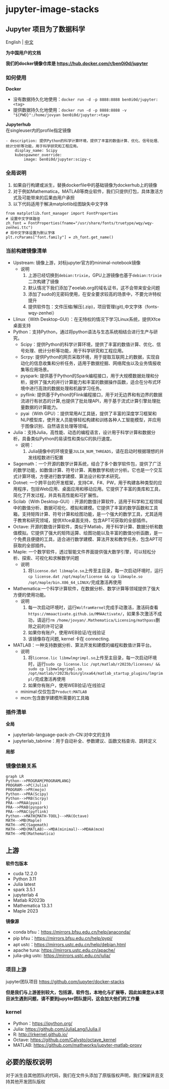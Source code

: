 # jupyter-image-stacks

## Jupyter 项目为了数据科学 

English | [中文](README_CN.md)

**为中国用户的文档**

**我们的docker镜像仓库是 https://hub.docker.com/r/ben0i0d/jupyter**

### 如何使用
**Docker**
* 没有数据持久化地使用：`docker run -d -p 8888:8888 ben0i0d/jupyter:<tag>`  
* 提供数据持久化地使用：`docker run -d -p 8888:8888 -v "${PWD}":/home/jovyan ben0i0d/jupyter:<tag>`

**Jupyterhub**  
在singleuser内的profile指定镜像
```
- description: 提供Python的科学计算环境，提供了丰富的数值计算、优化、信号处理、统计分析等功能，用于科学研究和工程应用。
    display_name: Scipy
    kubespawner_override:
        image: ben0i0d/jupyter:scipy-c
```
### 全局说明
1. 如果自行构建或派生，替换dockerfile中的基础镜像为dockerhub上的镜像
2. 对于例如Mathematica，MATLAB等商业软件，我们只提供打包，具体激活方式及可能带来的后果由用户承担
3. 以下代码适用于解决matplotlib绘图缺失中文字体
```
from matplotlib.font_manager import FontProperties
# 设置中文字体路径
zh_font = FontProperties(fname="/usr/share/fonts/truetype/wqy/wqy-zenhei.ttc")
# 将中文字体设置为默认字体
plt.rcParams["font.family"] = zh_font.get_name()
```
### 当前构建镜像清单
* Upstream: 镜像上游，对标jupyter官方的minimal-notebook镜像
    * 说明
        1. 上游已经切换到`debian:trixie`，GPU上游镜像也基于`debian:trixie`二次构建了镜像
        2. 默认情况下我们添加了eoelab.org的域名证书，这不会带来安全问题
        3. 添加了sudo的无密码使用，在安全要求较高的场景中，不要允许特权提升
        4. 提供软件包：文件压缩/解压(.zip)，项目管理(git),中文字体（fonts-wqy-zenhei）
* Llinux（With Desktop-GUI）：在无特权的情况下学习Linux系统，提供Xfce桌面支持   
* Python：支持Python，通过将python语法与生态系统相结合进行生产与研究。
    * Scipy：提供Python的科学计算环境，提供了丰富的数值计算、优化、信号处理、统计分析等功能，用于科学研究和工程应用。
    * Scrpy: 提供Python的网页采取环境，用于提取互联网上的数据，实现自动化的信息收集和分析任务，适用于数据挖掘、网络爬虫以及业务情报收集等应用场景。
    * pyspark: 提供基于Python的Spark编程接口，用于大规模数据处理和分析，提供了强大的并行计算能力和丰富的数据操作函数，适合在分布式环境中进行高效的数据处理和机器学习任务。
    * pyflink: 提供基于Python的Flink编程接口，用于对无边界和有边界的数据流进行有状态的计算,也提供了批处理API，用于基于流式计算引擎处理批量数据的计算能力。
    * pyai（With GPU）：提供常用AI工具链，提供了丰富的深度学习框架和NLP模型库，使开发人员能够轻松构建和训练各种人工智能模型，并应用于图像识别、自然语言处理等领域。
* Julia：支持Julia，高性能、动态的编程语言，设计用于科学计算和数据分析，具备类似Python的易读性和类似C的执行速度。
    * 说明：
        1. Julia镜像中的环境变量`JULIA_NUM_THREADS`，请在启动时根据理想的并发线程数进行配置
* Sagemath：一个开源的数学计算系统，结合了多个数学软件包，提供了广泛的数学功能，如数值计算、符号计算、离散数学和统计分析。它也是一个交互式计算环境，方便进行数学建模、算法设计和学术研究。  
* Dotnet: 一个跨平台的开发框架，支持C#、F#、PW，用于构建各种类型的应用程序，包括Web应用、桌面应用和移动应用。它提供了丰富的类库和工具，简化了开发过程，并具有高性能和可扩展性。
* Scilab（With Desktop-GUI）: 开源的数值计算软件，适用于科学和工程领域中的数值分析、数据可视化、模拟和建模。它提供了丰富的数学函数和工具箱，支持矩阵计算、符号计算和绘图功能，是一个强大的数学工具，尤其适用于教育和研究领域，提供Xfce桌面支持，包含APT可获取的全部插件。
* Octave: 开源的数值计算软件，类似于Matlab，用于科学计算、数据分析和数值模拟。它提供了强大的矩阵运算、绘图功能以及丰富的数值分析函数，是一个免费且便捷的工具，适合进行数学建模、算法开发和教学任务，包含APT可获取的全部插件。
* Maple: 一个数学软件，透过智能文件界面提供强大数学引擎，可以轻松分析、探索、可视化和求解数学问题
    * 说明
        1. 将`license.dat libmaple.so`上传至主目录，每一次启动环境时，运行`cp license.dat /opt/maple/license && cp libmaple.so /opt/maple/bin.X86_64_LINUX/`完成激活再使用
* Mathematica:一个科学计算软件，在数据分析、数学计算等领域提供了强大方便的使用功能。
    * 说明
        1. 每一次启动环境时，运行`WolframKernel`完成手动激活，激活码查看`https://mmaactivate.github.io/MMAActivate/`，如果多次激活不成功，请运行`rm /home/jovyan/.Mathematica/Licensing/mathpass`删除之前的许可记录
        2. 如果你有账户，使用WEB验证/在线验证
        3. 该镜像存在问题, kernel 卡在 connecting.
* MATLAB：一种支持数据分析、算法开发和建模的编程和数值计算平台。
    * 说明
        1. 将`license.lic libmwlmgrimpl.so`上传至主目录，每一次启动环境时，运行`sudo cp license.lic /opt/matlab/r2023b/licenses/ && sudo cp libmwlmgrimpl.so /opt/matlab/r2023b/bin/glnxa64/matlab_startup_plugins/lmgrimpl/`完成激活再使用
        2. 如果你有账户，使用WEB验证/在线验证
    * minimal:仅仅包含`Product:MATLAB`
    * mcm:包含数学建模所需要的工具箱

### 插件清单

**全局**
* jupyterlab-language-pack-zh-CN:对中文的支持
* jupyterlab_tabnine：用于自动补全、参数建议、函数文档查询、跳转定义

**局部**

### 镜像依赖关系
```mermaid
graph LR
Python-->PROGRAM{PROGRAMLANG}
PROGRAM-->PC(Julia)
PROGRAM-->PR(mojo)
Python-->PRA(Scipy)
Python-->PRB(Scrpy)
PRA-->PRAA(pyai)  
PRA-->PRAB(pyspark)  
PRA-->PRAC(pyflink)  
Python-->MATH{MATH-TOOL}-->MA(Octave)
MATH-->MB(Maple)
MATH-->MC(Sagemath)
MATH-->MD(MATLAB)-->MDA(minimal)-->MDAA(mcm)
MATH-->ME(Mathematica)
```

## 上游

**软件包版本**
* cuda 12.2.0
* Python 3.11
* Julia latest
* spark 3.5.1
* jupyterlab 4
* Matlab R2023b
* Mathematica 13.3.1
* Maple 2023

**镜像源**
* conda bfsu：https://mirrors.bfsu.edu.cn/help/anaconda/
* pip bfsu：https://mirrors.bfsu.edu.cn/help/pypi/
* apt ustc：https://mirrors.ustc.edu.cn/help/debian.html
* apache tuna: https://mirrors.ustc.edu.cn/apache/
* julia-pkg ustc: https://mirrors.ustc.edu.cn/julia/

### 项目上游
jupyter团队项目 https://github.com/jupyter/docker-stacks

**但是我们与上游差别较大，包括源，软件包，本地化与扩展等，因此如果您从本项目派生遇到问题，请不要到jupyter团队提问，这会加大他们的工作量**

### kernel
* Python：https://ipython.org/
* Julia: https://github.com/JuliaLang/IJulia.jl
* R: http://irkernel.github.io/
* Octave: https://github.com/Calysto/octave_kernel
* MATLAB: https://github.com/mathworks/jupyter-matlab-proxy
## 必要的版权说明
对于派生自其他团队的代码，我们在文件头添加了原版版权声明，我们保留并且支持其他开发团队版权

